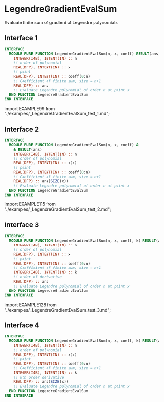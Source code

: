 # LegendreGradientEvalSum

Evaluate finite sum of gradient of Legendre polynomials.

## Interface 1

<Tabs>
<TabItem value="interface" label="܀ Interface" default>

```fortran
INTERFACE
  MODULE PURE FUNCTION LegendreGradientEvalSum(n, x, coeff) RESULT(ans)
    INTEGER(I4B), INTENT(IN) :: n
    !! order of polynomial
    REAL(DFP), INTENT(IN) :: x
    !! point
    REAL(DFP), INTENT(IN) :: coeff(0:n)
    !! Coefficient of finite sum, size = n+1
    REAL(DFP) :: ans
    !! Evaluate Legendre polynomial of order n at point x
  END FUNCTION LegendreGradientEvalSum
END INTERFACE
```

</TabItem>

<TabItem value="example" label="️܀ See example">

import EXAMPLE99 from "./examples/\_LegendreGradientEvalSum_test_1.md";

<EXAMPLE99 />

</TabItem>

<TabItem value="close" label="↢ ">

</TabItem>
</Tabs>

## Interface 2

<Tabs>
<TabItem value="interface" label="܀ Interface" default>

```fortran
INTERFACE
  MODULE PURE FUNCTION LegendreGradientEvalSum(n, x, coeff) &
    & RESULT(ans)
    INTEGER(I4B), INTENT(IN) :: n
    !! order of polynomial
    REAL(DFP), INTENT(IN) :: x(:)
    !! point
    REAL(DFP), INTENT(IN) :: coeff(0:n)
    !! Coefficient of finite sum, size = n+1
    REAL(DFP) :: ans(SIZE(x))
    !! Evaluate Legendre polynomial of order n at point x
  END FUNCTION LegendreGradientEvalSum
END INTERFACE
```

</TabItem>

<TabItem value="example" label="️܀ See example">

import EXAMPLE115 from "./examples/\_LegendreGradientEvalSum_test_2.md";

<EXAMPLE115 />

</TabItem>

<TabItem value="close" label="↢ ">

</TabItem>
</Tabs>

## Interface 3

<Tabs>
<TabItem value="interface" label="܀ Interface" default>

```fortran
INTERFACE
  MODULE PURE FUNCTION LegendreGradientEvalSum(n, x, coeff, k) RESULT(ans)
    INTEGER(I4B), INTENT(IN) :: n
    !! order of polynomial
    REAL(DFP), INTENT(IN) :: x
    !! point
    REAL(DFP), INTENT(IN) :: coeff(0:n)
    !! Coefficient of finite sum, size = n+1
    INTEGER(I4B), INTENT(IN) :: k
    !! order of derivative
    REAL(DFP) :: ans
    !! Evaluate Legendre polynomial of order n at point x
  END FUNCTION LegendreGradientEvalSum
END INTERFACE
```

</TabItem>

<TabItem value="example" label="️܀ See example">

import EXAMPLE128 from "./examples/\_LegendreGradientEvalSum_test_3.md";

<EXAMPLE128 />

</TabItem>

<TabItem value="close" label="↢ ">

</TabItem>
</Tabs>

## Interface 4

<Tabs>
<TabItem value="interface" label="܀ Interface" default>

```fortran
INTERFACE
  MODULE PURE FUNCTION LegendreGradientEvalSum(n, x, coeff, k) RESULT(ans)
    INTEGER(I4B), INTENT(IN) :: n
    !! order of polynomial
    REAL(DFP), INTENT(IN) :: x(:)
    !! point
    REAL(DFP), INTENT(IN) :: coeff(0:n)
    !! Coefficient of finite sum, size = n+1
    INTEGER(I4B), INTENT(IN) :: k
    !! kth order derivative
    REAL(DFP) :: ans(SIZE(x))
    !! Evaluate Legendre polynomial of order n at point x
  END FUNCTION LegendreGradientEvalSum
END INTERFACE
```

</TabItem>

<TabItem value="example" label="️܀ See example">

</TabItem>

<TabItem value="close" label="↢ ">

</TabItem>
</Tabs>
